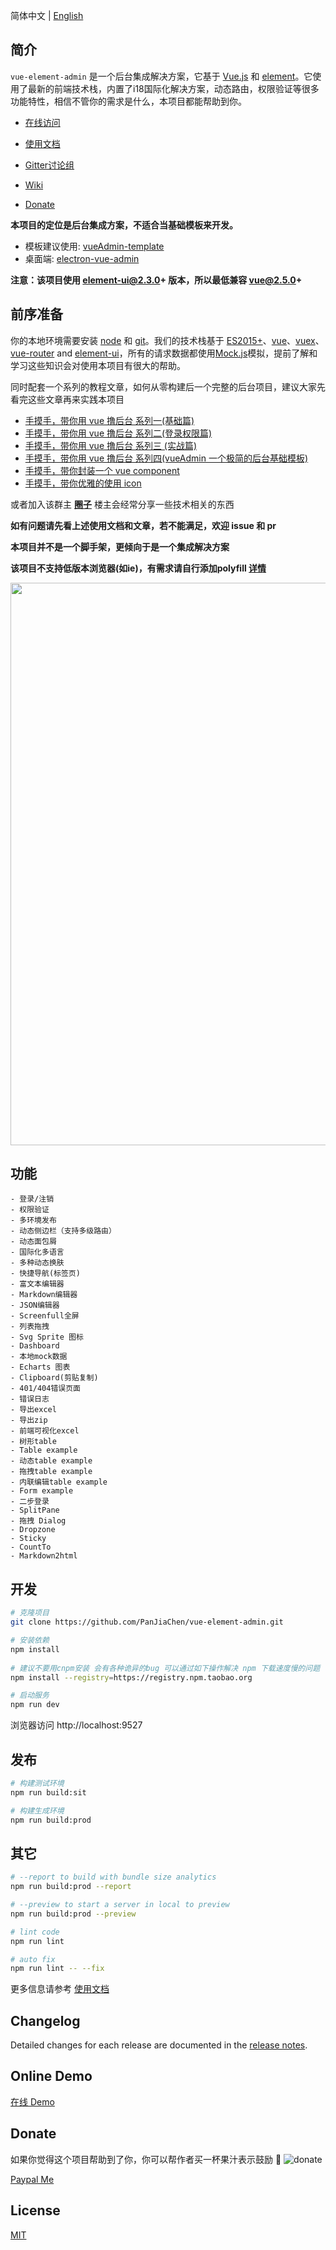 <p align="center">
  
</p>

<p align="center">
  
</p>

简体中文 | [English](./README.md)

## 简介

`vue-element-admin` 是一个后台集成解决方案，它基于 [Vue.js](https://github.com/vuejs/vue) 和 [element](https://github.com/ElemeFE/element)。它使用了最新的前端技术栈，内置了i18国际化解决方案，动态路由，权限验证等很多功能特性，相信不管你的需求是什么，本项目都能帮助到你。

- [在线访问](http://panjiachen.github.io/vue-element-admin)

- [使用文档](https://panjiachen.github.io/vue-element-admin-site/#/zh-cn/)

- [Gitter讨论组](https://gitter.im/vue-element-admin/discuss)

- [Wiki](https://github.com/PanJiaChen/vue-element-admin/wiki)

- [Donate](https://panjiachen.github.io/vue-element-admin-site/#/zh-cn/donate)

**本项目的定位是后台集成方案，不适合当基础模板来开发。**
 - 模板建议使用: [vueAdmin-template](https://github.com/PanJiaChen/vueAdmin-template)  
 - 桌面端: [electron-vue-admin](https://github.com/PanJiaChen/electron-vue-admin)

**注意：该项目使用 element-ui@2.3.0+ 版本，所以最低兼容 vue@2.5.0+**

## 前序准备

你的本地环境需要安装 [node](http://nodejs.org/) 和 [git](https://git-scm.com/)。我们的技术栈基于 [ES2015+](http://es6.ruanyifeng.com/)、[vue](https://cn.vuejs.org/index.html)、[vuex](https://vuex.vuejs.org/zh-cn/)、[vue-router](https://router.vuejs.org/zh-cn/) and [element-ui](https://github.com/ElemeFE/element)，所有的请求数据都使用[Mock.js](https://github.com/nuysoft/Mock)模拟，提前了解和学习这些知识会对使用本项目有很大的帮助。

同时配套一个系列的教程文章，如何从零构建后一个完整的后台项目，建议大家先看完这些文章再来实践本项目
 - [手摸手，带你用 vue 撸后台 系列一(基础篇)](https://juejin.im/post/59097cd7a22b9d0065fb61d2)
 - [手摸手，带你用 vue 撸后台 系列二(登录权限篇)](https://juejin.im/post/591aa14f570c35006961acac)
 - [手摸手，带你用 vue 撸后台 系列三 (实战篇)](https://juejin.im/post/593121aa0ce4630057f70d35)
 - [手摸手，带你用 vue 撸后台 系列四(vueAdmin 一个极简的后台基础模板)](https://juejin.im/post/595b4d776fb9a06bbe7dba56)
 - [手摸手，带你封装一个 vue component](https://segmentfault.com/a/1190000009090836)
 - [手摸手，带你优雅的使用 icon](https://juejin.im/post/59bb864b5188257e7a427c09)


 或者加入该群主 **[圈子](https://jianshiapp.com/circles/1209)** 楼主会经常分享一些技术相关的东西

 **如有问题请先看上述使用文档和文章，若不能满足，欢迎 issue 和 pr**

 **本项目并不是一个脚手架，更倾向于是一个集成解决方案**

 **该项目不支持低版本浏览器(如ie)，有需求请自行添加polyfill [详情](https://github.com/PanJiaChen/vue-element-admin/wiki#babel-polyfill)**

 <p align="center">
  <img width="900" src="https://wpimg.wallstcn.com/a5894c1b-f6af-456e-82df-1151da0839bf.png">
</p>

## 功能
```
- 登录/注销
- 权限验证
- 多环境发布
- 动态侧边栏（支持多级路由）
- 动态面包屑
- 国际化多语言
- 多种动态换肤
- 快捷导航(标签页)
- 富文本编辑器
- Markdown编辑器
- JSON编辑器
- Screenfull全屏
- 列表拖拽
- Svg Sprite 图标
- Dashboard
- 本地mock数据
- Echarts 图表
- Clipboard(剪贴复制)
- 401/404错误页面
- 错误日志
- 导出excel
- 导出zip
- 前端可视化excel
- 树形table
- Table example
- 动态table example
- 拖拽table example
- 内联编辑table example
- Form example
- 二步登录
- SplitPane
- 拖拽 Dialog
- Dropzone
- Sticky
- CountTo
- Markdown2html
```

## 开发
```bash
# 克隆项目
git clone https://github.com/PanJiaChen/vue-element-admin.git

# 安装依赖
npm install
   
# 建议不要用cnpm安装 会有各种诡异的bug 可以通过如下操作解决 npm 下载速度慢的问题
npm install --registry=https://registry.npm.taobao.org

# 启动服务
npm run dev
```
浏览器访问 http://localhost:9527

## 发布
```bash
# 构建测试环境
npm run build:sit

# 构建生成环境
npm run build:prod
```

## 其它
```bash
# --report to build with bundle size analytics
npm run build:prod --report

# --preview to start a server in local to preview
npm run build:prod --preview

# lint code
npm run lint

# auto fix
npm run lint -- --fix
```

更多信息请参考 [使用文档](https://panjiachen.github.io/vue-element-admin-site/#/zh-cn/deploy)

## Changelog
Detailed changes for each release are documented in the [release notes](https://github.com/PanJiaChen/vue-element-admin/releases).

## Online Demo
[在线 Demo](http://panjiachen.github.io/vue-element-admin)

## Donate
如果你觉得这个项目帮助到了你，你可以帮作者买一杯果汁表示鼓励 :tropical_drink:
![donate](https://panjiachen.github.io/donate/donation.png)

[Paypal Me](https://www.paypal.me/panfree23)

## License

[MIT](https://github.com/PanJiaChen/vue-element-admin/blob/master/LICENSE)
